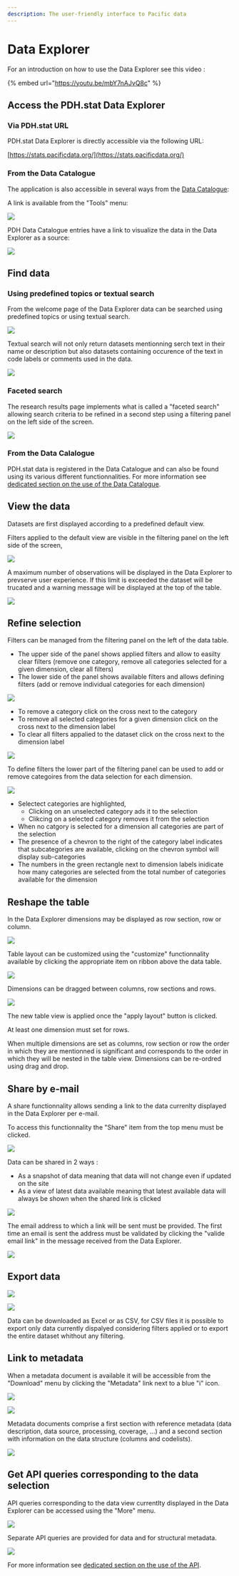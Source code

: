 ```yaml
---
description: The user-friendly interface to Pacific data
---
```


# Data Explorer

For an introduction on how to use the Data Explorer see this video :

{% embed url="https://youtu.be/mbY7nAJvQ8c" %}

## Access the PDH.stat Data Explorer

### Via PDH.stat URL

PDH.stat Data Explorer is directly accessible via the following URL:

[https://stats.pacificdata.org/](https://stats.pacificdata.org/)

### From the Data Catalogue

The application is also accessible in several ways from the [Data Catalogue](../catalogue/):

A link is available from the "Tools" menu:

![](<../.gitbook/assets/image (27).png>)

PDH Data Catalogue entries have a link to visualize the data in the Data Explorer as a source:

![](<../.gitbook/assets/image (30).png>)

## Find data

### Using predefined topics or textual search

From the welcome page of the Data Explorer data can be searched using predefined topics or using textual search.

![](<../.gitbook/assets/image (31).png>)

Textual search will not only return datasets mentionning serch text in their name or description but also datasets containing occurence of the text in code labels or comments used in the data.

![](<../.gitbook/assets/image (32).png>)

### Faceted search

The research results page implements what is called a "faceted search" allowing search criteria to be refined in a second step using a filtering panel on the left side of the screen.

![](<../.gitbook/assets/image (33).png>)

### From the Data Calalogue

&#x20;PDH.stat data is registered in the Data Catalogue and can also be found using its various different functionnalities. For more information see [dedicated section on the use of the Data Catalogue](../catalogue/).

## View the data

Datasets are first displayed according to a predefined default view.

Filters applied to the default view are visible in the filtering panel on the left side of the screen,&#x20;

![](<../.gitbook/assets/image (35).png>)

A maximum number of observations will be displayed in the Data Explorer to prevserve user experience. If this limit is exceeded the dataset will be trucated and a warning message will be displayed at the top of the table.

![](<../.gitbook/assets/image (36).png>)

## Refine selection

Filters can be managed from the filtering panel on the left of the data table.&#x20;

* The upper side of the panel shows applied filters and allow to easilty clear filters (remove one category, remove all categories selected for a given dimension, clear all filters)
* The lower side of the panel shows available filters and allows defining filters (add or remove individual categories for each dimension)

![](<../.gitbook/assets/image (38).png>)

* To remove a category click on the cross next to the category&#x20;
* To remove all selected categories for a given dimension click on the cross next to the dimension label
* To clear all filters appalied to the dataset click on the cross next to the dimension label

![](<../.gitbook/assets/image (41).png>)

To define filters the lower part of the filtering panel can be used to add or remove categoires from the data selection for each dimension.

![](<../.gitbook/assets/image (42).png>)

* Selectect categories are highlighted,&#x20;
  * Clicking on an unselected category ads it to the selection
  * Clikcing on a selected category removes it from the selection
* When no catgory is selected for a dimension all categories are part of the selection
* The presence of a chevron to the right of the category label indicates that subcategories are available, clicking on the chevron symbol will display sub-categories
* The numbers in the green rectangle next to dimension labels inidicate how many categories are selected from the total number of categories available for the dimension

## Reshape the table

In the Data Explorer dimensions may be displayed as row section, row or column.

![](<../.gitbook/assets/image (43).png>)

Table layout can be customized using the "customize" functionnality available by clicking the appropriate item on ribbon above the data table.

![](<../.gitbook/assets/image (14).png>)

Dimensions can be dragged between columns, row sections and rows.

![](<../.gitbook/assets/image (44).png>)

The new table view is applied once the "apply layout" button is clicked.

At least one dimension must set for rows.

When multiple dimensions are set as columns, row section or row the order in which they are mentionned is significant and corresponds to the order in which they will be nested in the table view. Dimensions can be re-ordred using drag and drop.

## Share by e-mail

A share functionnality allows sending a link to the data currenlty displayed in the Data Explorer per e-mail.

To access this functionnality the "Share" item from the top menu must be clicked.

![](<../.gitbook/assets/image (15).png>)

Data can be shared in 2 ways :

* As a snapshot of data meaning that data will not change even if updated on the site
* As a view of latest data available meaning that latest available data will always be shown when the shared link is clicked

![](<../.gitbook/assets/image (25).png>)

The email address to which a link will be sent must be provided. The first time an email is sent the address must be validated by clicking the "valide email link" in the message received from the Data Explorer.

![](<../.gitbook/assets/image (26).png>)

## Export data

![](<../.gitbook/assets/image (16).png>)

![](<../.gitbook/assets/image (22).png>)

Data can be downloaded as Excel or as CSV, for CSV files it is possible to export only data currently dispalyed considering filters applied or to export the entire dataset whithout any filtering.

## Link to metadata

When a metadata document is available it will be accessible from the "Download" menu by clicking the "Metadata" link next to a blue "i" icon.

![](<../.gitbook/assets/image (16).png>)

![](<../.gitbook/assets/image (21).png>)

Metadata documents comprise a first section with reference metadata (data description, data source, processing, coverage, ...) and a second section with information on the data structure (columns and codelists).

![](<../.gitbook/assets/image (20).png>)

## Get API queries corresponding to the data selection

API queries corresponding to the data view currentlty displayed in the Data Explorer can be accessed using the "More" menu.

![](<../.gitbook/assets/image (18).png>)

Separate API queries are provided for data and for structural metadata.

![](<../.gitbook/assets/image (23).png>)

For more information see [dedicated section on the use of the API](api/).

